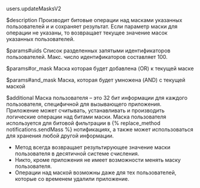 users.updateMasksV2

$description
Производит битовые операции над масками указанных пользователей и и сохраняет результат. Если параметр маски для операции не указаны, то возвращает текущее значение масок указанных пользователей.

$params#uids
Список разделенных запятыми идентификаторов пользователей. Макс. число идентификаторов составляет 100.

$params#or_mask
Маска которая будет добавлена (OR) к текущей маске

$params#and_mask
Маска, которая будет умножена (AND) с текущей маской

$additional
Маска пользователя – это 32 бит информации для каждого пользователя, специфичной для вызывающего приложения. Приложение может считывать, устанавливать и производить логические операции над битами маски.
Маска пользователя используется для битовой фильтрации в {% replace_method notifications.sendMass %} нотификациях, а также может использоваться для хранения любой другой информации.

* Метод всегда возвращает результирующее значение маски пользователя в десятичной системе счисления.
* Никто, кроме приложения не имеет возможности менять маску пользователя.
* Операции над маской возможны даже для тех пользователей, которые со временем удалили приложение.